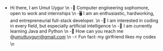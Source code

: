 - Hi there, I am Umut Uygur \n
-📖 Computer engineering sophomore, open to work and internships  \n
-🖥️ I am an enthusiastic, hardworking, and entrepreneurial full-stack developer. \n
-👀 I am interested in coding in every field, but especially artificial intelligence \n
-🌱 I am currently learning Java and Python \n
-📧 How can you reach me @umuttuygurr@gmail.com \n
-⚡ Fun fact: my girlfriend likes my codes \n

